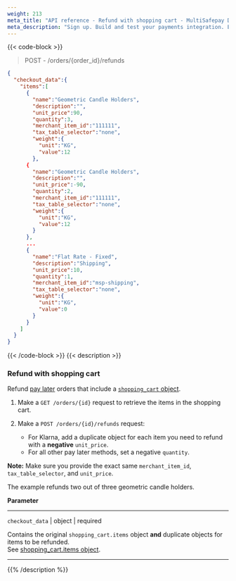 ```yaml
---
weight: 213
meta_title: "API reference - Refund with shopping cart - MultiSafepay Docs"
meta_description: "Sign up. Build and test your payments integration. Explore our products and services. Use our API reference, SDKs, and wrappers. Get support."
---
```



{{< code-block >}}
> POST - /orders/{order_id}/refunds 

```json
{
  "checkout_data":{
    "items":[
      {
        "name":"Geometric Candle Holders",
        "description":"",
        "unit_price":90,
        "quantity":3,
        "merchant_item_id":"111111",
        "tax_table_selector":"none",
        "weight":{
          "unit":"KG",
          "value":12
        },
      {
        "name":"Geometric Candle Holders",
        "description":"",
        "unit_price":-90,
        "quantity":2,
        "merchant_item_id":"111111",
        "tax_table_selector":"none",
        "weight":{
          "unit":"KG",
          "value":12
        }
      },
      ...
      {
        "name":"Flat Rate - Fixed",
        "description":"Shipping",
        "unit_price":10,
        "quantity":1,
        "merchant_item_id":"msp-shipping",
        "tax_table_selector":"none",
        "weight":{
          "unit":"KG",
          "value":0
        }
      }
    ]
  }
}
```
{{< /code-block >}}
{{< description >}}
### Refund with shopping cart
Refund [pay later](/payments/methods/billing-suite/) orders that include a [`shopping_cart` object](/api/#shopping-cart-items-object).

1. Make a `GET /orders/{id}` request to retrieve the items in the shopping cart.

2. Make a `POST /orders/{id}/refunds` request:    
    - For Klarna, add a duplicate object for each item you need to refund with a **negative** `unit_price`.  
    - For all other pay later methods, set a negative `quantity`.

**Note:** Make sure you provide the exact same `merchant_item_id`, `tax_table_selector`, and `unit_price`.

The example refunds two out of three geometric candle holders. 

**Parameter**

----------------
`checkout_data` | object | required

Contains the original `shopping_cart.items` object **and** duplicate objects for items to be refunded.  
See [shopping_cart.items object](/api/#shopping-cart-items-object).

----------------
{{% /description %}}
